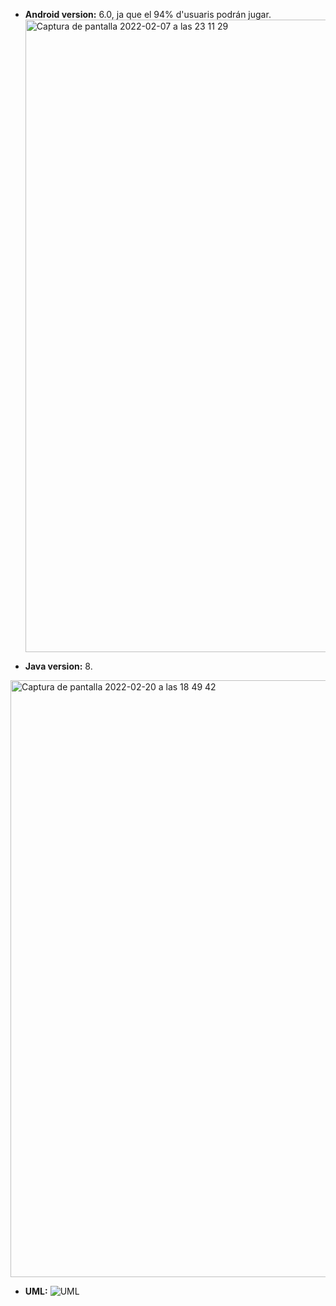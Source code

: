  - **Android version:** 6.0, ja que el 94% d'usuaris podrán jugar.
     <img width="1012" alt="Captura de pantalla 2022-02-07 a las 23 11 29" src="https://user-images.githubusercontent.com/83337658/154515798-60a44e84-6503-4fb5-a920-bb993107d1ac.png">

 - **Java version:** 8.
 <img width="955" alt="Captura de pantalla 2022-02-20 a las 18 49 42" src="https://user-images.githubusercontent.com/83337658/154856549-31211416-dfe3-462b-ab5b-953300de60f9.png">

 - **UML:**
![UML](https://user-images.githubusercontent.com/83337658/154852933-3486aa34-5e16-4042-a2ca-ff2d73ed995f.png)

 
